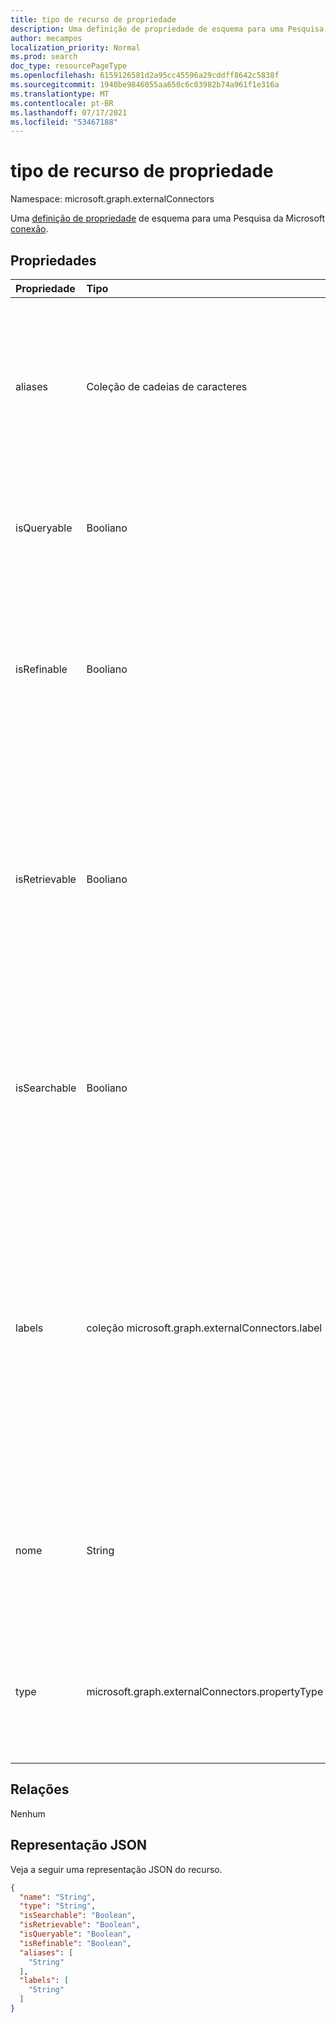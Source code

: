 ```yaml
---
title: tipo de recurso de propriedade
description: Uma definição de propriedade de esquema para uma Pesquisa da Microsoft conexão.
author: mecampos
localization_priority: Normal
ms.prod: search
doc_type: resourcePageType
ms.openlocfilehash: 6159126581d2a95cc45596a29cddff8642c5838f
ms.sourcegitcommit: 1940be9846055aa650c6c03982b74a961f1e316a
ms.translationtype: MT
ms.contentlocale: pt-BR
ms.lasthandoff: 07/17/2021
ms.locfileid: "53467188"
---
```

# <a name="property-resource-type"></a>tipo de recurso de propriedade

Namespace: microsoft.graph.externalConnectors



Uma [definição de propriedade](externalconnectors-schema.md) de esquema para uma Pesquisa da Microsoft [conexão](externalconnectors-externalconnection.md).

## <a name="properties"></a>Propriedades
|Propriedade|Tipo|Descrição|
|:---|:---|:---|
|aliases|Coleção de cadeias de caracteres|Um conjunto de aliases ou nomes amigáveis para a propriedade. Máximo de 32 caracteres. Cada cadeia de caracteres não deve conter caracteres de controle, espaço em branco ou qualquer um dos seguintes: `:` , , , , `;` `,` `(` `)` `[` `]` `{` `}` `%` `$` `+` `!` , , , , `*` , `=` `&` `?` `@` , `#` `\` `~` `'` `"` `<` `>` `|` `` ` `` `^` . Opcional.|
|isQueryable|Booliano|Especifica se a propriedade pode ser consultada. As propriedades queryable podem ser usadas em consultas [KQL (Keyword Query Language).](/sharepoint/dev/general-development/keyword-query-language-kql-syntax-reference) Opcional.|
|isRefinable|Booliano|Especifica se a propriedade é refinável.  As propriedades refináveis podem ser usadas para filtrar os resultados da pesquisa na [API](search-api-overview.md) de Pesquisa e adicionar um controle refinador na experiência Pesquisa da Microsoft usuário. Opcional.|
|isRetrievable|Booliano|Especifica se a propriedade é recuperável. As propriedades recuperáveis são retornadas no conjunto de resultados quando os itens são retornados pela API de pesquisa. Propriedades recuperáveis também estão disponíveis para adicionar ao modelo de exibição usado para renderizar os resultados da pesquisa. Opcional.|
|isSearchable|Booliano|Especifica se a propriedade é pesquisável. Somente propriedades do tipo `String` ou `StringCollection` podem ser pesquisáveis. Propriedades não pesquisáveis não são adicionadas ao índice de pesquisa. Opcional.|
|labels|coleção microsoft.graph.externalConnectors.label|Especifica uma ou mais marcas conhecidas adicionadas a uma propriedade. Os rótulos Pesquisa da Microsoft entender a semântica dos dados na conexão. Adicionar rótulos apropriados resultaria em uma experiência de pesquisa aprimorada (por exemplo, melhor relevância). Rótulos com suporte: `title` , , , , , , , `url` e `createdBy` `lastModifiedBy` `authors` `createdDateTime` `lastModifiedDateTime` `fileName` `fileExtension` . Opcional.|
|nome|String|O nome da propriedade. Máximo de 32 caracteres. Não deve conter caracteres de controle, espaço em branco ou qualquer um dos seguintes: `:` , , , , , `;` `,` `(` `)` `[` `]` , `{` `}` , , `%` , , , `$` `+` `!` `*` `=` `&` `?` `@` `#` , `\` `~` `'` `"` `<` `>` `|` `` ` `` `^` . Obrigatório.|
|type|microsoft.graph.externalConnectors.propertyType|O tipo de dados da propriedade. Os valores possíveis são: `string`, `int64`, `double`, `dateTime`, `boolean`, `stringCollection`, `int64Collection`, `doubleCollection`, `dateTimeCollection`, `unknownFutureValue`.|

## <a name="relationships"></a>Relações
Nenhum

## <a name="json-representation"></a>Representação JSON
Veja a seguir uma representação JSON do recurso.
<!-- {
  "blockType": "resource",
  "@odata.type": "microsoft.graph.externalConnectors.property"
}
-->
``` json
{
  "name": "String",
  "type": "String",
  "isSearchable": "Boolean",
  "isRetrievable": "Boolean",
  "isQueryable": "Boolean",
  "isRefinable": "Boolean",
  "aliases": [
    "String"
  ],
  "labels": [
    "String"
  ]
}
```

